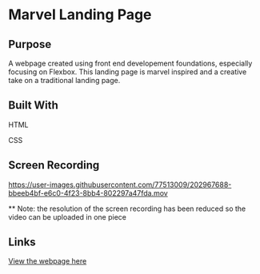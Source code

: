 # Marvel Landing Page

## Purpose
A webpage created using front end developement foundations, especially focusing on Flexbox. This landing page is marvel inspired and a creative take on a traditional landing page. 

## Built With
HTML

CSS

## Screen Recording

https://user-images.githubusercontent.com/77513009/202967688-bbeeb4bf-e6c0-4f23-8bb4-802297a47fda.mov

** Note: the resolution of the screen recording has been reduced so the video can be uploaded in one piece

## Links
[View the webpage here](https://laibajavaid.github.io/landingPage/)
